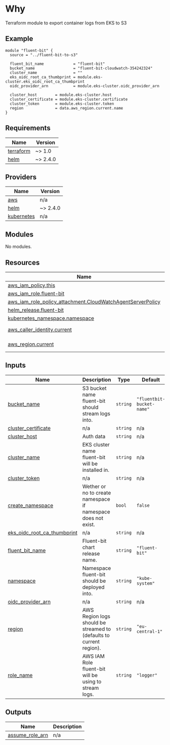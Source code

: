 <!-- BEGINNING OF PRE-COMMIT-TERRAFORM DOCS HOOK -->

# Why

Terraform module to export container logs from EKS to S3

## Example

```
module "fluent-bit" {
  source = "../fluent-bit-to-s3"

  fluent_bit_name             = "fluent-bit"
  bucket_name                 = "fluent-bit-cloudwatch-354242324"
  cluster_name                = ""
  eks_oidc_root_ca_thumbprint = module.eks-cluster.eks_oidc_root_ca_thumbprint
  oidc_provider_arn           = module.eks-cluster.oidc_provider_arn

  cluster_host        = module.eks-cluster.host
  cluster_certificate = module.eks-cluster.certificate
  cluster_token       = module.eks-cluster.token
  region              = data.aws_region.current.name
}
```

## Requirements

| Name                                                                     | Version  |
| ------------------------------------------------------------------------ | -------- |
| <a name="requirement_terraform"></a> [terraform](#requirement_terraform) | ~> 1.0   |
| <a name="requirement_helm"></a> [helm](#requirement_helm)                | ~> 2.4.0 |

## Providers

| Name                                                                  | Version  |
| --------------------------------------------------------------------- | -------- |
| <a name="provider_aws"></a> [aws](#provider_aws)                      | n/a      |
| <a name="provider_helm"></a> [helm](#provider_helm)                   | ~> 2.4.0 |
| <a name="provider_kubernetes"></a> [kubernetes](#provider_kubernetes) | n/a      |

## Modules

No modules.

## Resources

| Name                                                                                                                                                                 | Type        |
| -------------------------------------------------------------------------------------------------------------------------------------------------------------------- | ----------- |
| [aws_iam_policy.this](https://registry.terraform.io/providers/hashicorp/aws/latest/docs/resources/iam_policy)                                                        | resource    |
| [aws_iam_role.fluent-bit](https://registry.terraform.io/providers/hashicorp/aws/latest/docs/resources/iam_role)                                                      | resource    |
| [aws_iam_role_policy_attachment.CloudWatchAgentServerPolicy](https://registry.terraform.io/providers/hashicorp/aws/latest/docs/resources/iam_role_policy_attachment) | resource    |
| [helm_release.fluent-bit](https://registry.terraform.io/providers/hashicorp/helm/latest/docs/resources/release)                                                      | resource    |
| [kubernetes_namespace.namespace](https://registry.terraform.io/providers/hashicorp/kubernetes/latest/docs/resources/namespace)                                       | resource    |
| [aws_caller_identity.current](https://registry.terraform.io/providers/hashicorp/aws/latest/docs/data-sources/caller_identity)                                        | data source |
| [aws_region.current](https://registry.terraform.io/providers/hashicorp/aws/latest/docs/data-sources/region)                                                          | data source |

## Inputs

| Name                                                                                                               | Description                                                         | Type     | Default                   | Required |
| ------------------------------------------------------------------------------------------------------------------ | ------------------------------------------------------------------- | -------- | ------------------------- | :------: |
| <a name="input_bucket_name"></a> [bucket_name](#input_bucket_name)                                                 | S3 bucket name fluent-bit should stream logs into.                  | `string` | `"fluentbit-bucket-name"` |    no    |
| <a name="input_cluster_certificate"></a> [cluster_certificate](#input_cluster_certificate)                         | n/a                                                                 | `string` | n/a                       |   yes    |
| <a name="input_cluster_host"></a> [cluster_host](#input_cluster_host)                                              | Auth data                                                           | `string` | n/a                       |   yes    |
| <a name="input_cluster_name"></a> [cluster_name](#input_cluster_name)                                              | EKS cluster name fluent-bit will be installed in.                   | `string` | n/a                       |   yes    |
| <a name="input_cluster_token"></a> [cluster_token](#input_cluster_token)                                           | n/a                                                                 | `string` | n/a                       |   yes    |
| <a name="input_create_namespace"></a> [create_namespace](#input_create_namespace)                                  | Wether or no to create namespace if namespace does not exist.       | `bool`   | `false`                   |    no    |
| <a name="input_eks_oidc_root_ca_thumbprint"></a> [eks_oidc_root_ca_thumbprint](#input_eks_oidc_root_ca_thumbprint) | n/a                                                                 | `string` | n/a                       |   yes    |
| <a name="input_fluent_bit_name"></a> [fluent_bit_name](#input_fluent_bit_name)                                     | Fluent-bit chart release name.                                      | `string` | `"fluent-bit"`            |    no    |
| <a name="input_namespace"></a> [namespace](#input_namespace)                                                       | Namespace fluent-bit should be deployed into.                       | `string` | `"kube-system"`           |    no    |
| <a name="input_oidc_provider_arn"></a> [oidc_provider_arn](#input_oidc_provider_arn)                               | n/a                                                                 | `string` | n/a                       |   yes    |
| <a name="input_region"></a> [region](#input_region)                                                                | AWS Region logs should be streamed to (defaults to current region). | `string` | `"eu-central-1"`          |    no    |
| <a name="input_role_name"></a> [role_name](#input_role_name)                                                       | AWS IAM Role fluent-bit will be using to stream logs.               | `string` | `"logger"`                |    no    |

## Outputs

| Name                                                                             | Description |
| -------------------------------------------------------------------------------- | ----------- |
| <a name="output_assume_role_arn"></a> [assume_role_arn](#output_assume_role_arn) | n/a         |

<!-- END OF PRE-COMMIT-TERRAFORM DOCS HOOK -->
